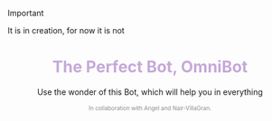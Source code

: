 > [!IMPORTANT]
> It is in creation, for now it is not

<div align="center">

<h1 style="color:#c5a9d8;"> The Perfect Bot, OmniBot</h1>
<p>Use the wonder of this Bot, which will help you in everything</p>



<footer>
    <p style="opacity:50%;font-size:10px;">In collaboration with Angel and Nair-VillaGran.</p>
</footer>
</div>

<style>
    img{
        width:40px;
        border-radius:100%;
    }
</style>
